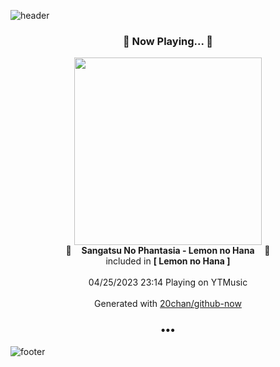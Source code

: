 ![header](https://capsule-render.vercel.app/api?type=wave&height=170&section=header&fontColor=090707&fontAlignX=45&fontAlignY=65&fontSize=100)

<h3 align="center">🎵 Now Playing... 🎵</h3>
<p align="center">
  <a href="https://music.youtube.com/watch?v=zauiaENne-g">
    <img width="300" src="https://lh3.googleusercontent.com/7cs1E0Im8D2bsqKZg8AdG-h8TAid_jq-Xr7u_uD1_GFMwUPiAr4f73JVnhjyWsUAAVNwzzbiTEesgXi8">
  </a>
  <br>
  🎵&nbsp&nbsp&nbsp <b>Sangatsu No Phantasia - Lemon no Hana</b> &nbsp&nbsp&nbsp🎵
  <br>
  included in <b>[ Lemon no Hana ]</b>
  
  <br />
  <br />
  04/25/2023 23:14 Playing on YTMusic
  <br />
  <br />
  Generated with <a href="https://github.com/20chan/github-now">20chan/github-now</a>
</p>

<h3 align="center">•••</h3>

![footer](https://capsule-render.vercel.app/api?type=wave&height=150&section=footer)

